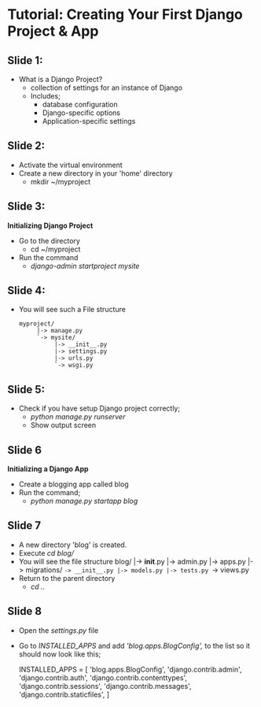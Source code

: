 Tutorial: Creating Your First Django Project & App
=====================================

Slide 1:
------------
  - What is a Django Project?
    - collection of settings for an instance of Django
    - Includes;
      - database configuration
      - Django-specific options
      - Application-specific settings

Slide 2:
------------
  - Activate the virtual environment
  - Create a new directory in your 'home' directory
    - mkdir ~/myproject

Slide 3:
------------
  **Initializing Django Project**
  - Go to the directory
    - cd ~/myproject
  - Run the command
    - *django-admin startproject mysite*
    
Slide 4:
-------------
  - You will see such a File structure
 
        myproject/
             |-> manage.py
             `-> mysite/
                  |-> __init__.py
                  |-> settings.py
                  |-> urls.py
                  `-> wsgi.py
                  
Slide 5:
---------------
  - Check if you have setup Django project correctly;
    - *python manage.py runserver*
    - Show output screen

Slide 6
------------
**Initializing a Django App**
  - Create a blogging app called blog
  - Run the command;
    - *python manage.py startapp blog*

Slide 7
------------
  - A new directory 'blog' is created.
  - Execute *cd blog/*
  - You will see the file structure
        blog/
           |-> __init__.py
           |-> admin.py
           |-> apps.py
           |-> migrations/
                `-> __init__.py
           |-> models.py
           |-> tests.py
           `-> views.py
  - Return to the parent directory
    - *cd ..*

Slide 8
------------
  - Open the *settings.py* file
  - Go to *INSTALLED_APPS* and add *'blog.apps.BlogConfig',* to the list so it should now look like this;

    INSTALLED_APPS = [
        'blog.apps.BlogConfig',
        'django.contrib.admin',
        'django.contrib.auth',
        'django.contrib.contenttypes',
        'django.contrib.sessions',
        'django.contrib.messages',
        'django.contrib.staticfiles',
    ]
